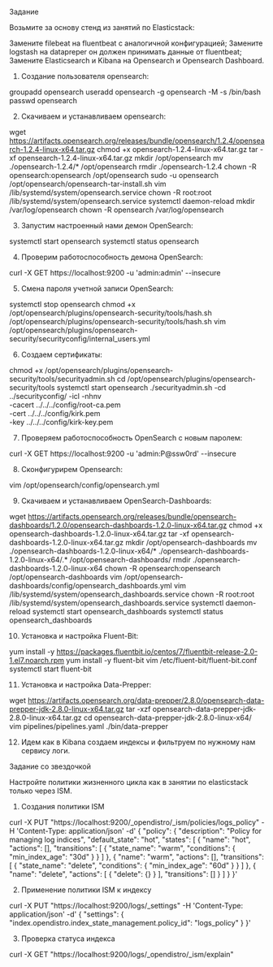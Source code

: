 Задание


Возьмите за основу стенд из занятий по Elasticstack:

Замените filebeat на fluentbeat с аналогичной конфигурацией;
Замените logstash на datapreper он должен принимать данные от fluentbeat;
Замените Elasticsearch и Kibana на Opensearch и Opensearch Dashboard.


1. Создание пользователя opensearch:

groupadd opensearch
useradd opensearch -g opensearch -M -s /bin/bash
passwd opensearch

2. Скачиваем и устанавливаем opensearch:

 wget https://artifacts.opensearch.org/releases/bundle/opensearch/1.2.4/opensearch-1.2.4-linux-x64.tar.gz
 chmod +x opensearch-1.2.4-linux-x64.tar.gz
 tar -xf opensearch-1.2.4-linux-x64.tar.gz
 mkdir /opt/opensearch
 mv ./opensearch-1.2.4/* /opt/opensearch
 rmdir ./opensearch-1.2.4
 chown -R opensearch:opensearch /opt/opensearch
 sudo -u opensearch /opt/opensearch/opensearch-tar-install.sh
 vim /lib/systemd/system/opensearch.service
chown -R root:root /lib/systemd/system/opensearch.service
systemctl daemon-reload
mkdir /var/log/opensearch
chown -R opensearch /var/log/opensearch

3. Запустим настроенный нами демон OpenSearch:

systemctl start opensearch
systemctl status opensearch

4. Проверим работоспособность демона OpenSearch:

curl -X GET https://localhost:9200 -u 'admin:admin' --insecure
    
5. Смена пароля учетной записи OpenSearch:

systemctl stop opensearch
chmod +x /opt/opensearch/plugins/opensearch-security/tools/hash.sh
/opt/opensearch/plugins/opensearch-security/tools/hash.sh
vim /opt/opensearch/plugins/opensearch-security/securityconfig/internal_users.yml

6. Создаем сертификаты:

chmod +x /opt/opensearch/plugins/opensearch-security/tools/securityadmin.sh
cd /opt/opensearch/plugins/opensearch-security/tools
systemctl start opensearch
./securityadmin.sh -cd ../securityconfig/ -icl -nhnv \
   -cacert ../../../config/root-ca.pem \
   -cert ../../../config/kirk.pem \
   -key ../../../config/kirk-key.pem

7. Проверяем работоспособность OpenSearch с новым паролем:

curl -X GET https://localhost:9200 -u 'admin:P@ssw0rd' --insecure

8. Сконфигурирем Opensearch:

vim /opt/opensearch/config/opensearch.yml

9. Скачиваем и устанавливаем OpenSearch-Dashboards:

wget https://artifacts.opensearch.org/releases/bundle/opensearch-dashboards/1.2.0/opensearch-dashboards-1.2.0-linux-x64.tar.gz
chmod +x opensearch-dashboards-1.2.0-linux-x64.tar.gz
tar -xf opensearch-dashboards-1.2.0-linux-x64.tar.gz
mkdir /opt/opensearch-dashboards
mv ./opensearch-dashboards-1.2.0-linux-x64/* ./opensearch-dashboards-1.2.0-linux-x64/.* /opt/opensearch-dashboards/
rmdir ./opensearch-dashboards-1.2.0-linux-x64
chown -R opensearch:opensearch /opt/opensearch-dashboards
vim /opt/opensearch-dashboards/config/opensearch_dashboards.yml
vim /lib/systemd/system/opensearch_dashboards.service
chown -R root:root /lib/systemd/system/opensearch_dashboards.service
systemctl daemon-reload
systemctl start opensearch_dashboards
systemctl status opensearch_dashboards

10. Установка и настройка Fluent-Bit:

yum install -y https://packages.fluentbit.io/centos/7/fluentbit-release-2.0-1.el7.noarch.rpm
yum install -y fluent-bit
vim /etc/fluent-bit/fluent-bit.conf
systemctl start fluent-bit

11. Установка и настройка Data-Prepper:

wget https://artifacts.opensearch.org/data-prepper/2.8.0/opensearch-data-prepper-jdk-2.8.0-linux-x64.tar.gz
tar -xzf opensearch-data-prepper-jdk-2.8.0-linux-x64.tar.gz
cd opensearch-data-prepper-jdk-2.8.0-linux-x64/
vim pipelines/pipelines.yaml
./bin/data-prepper

12. Идем как в Kibana создаем индексы и фильтруем по нужному нам сервису логи.

Задание со звездочкой

Настройте политики жизненного цикла как в занятии по elasticstack только через ISM.

1. Создания политики ISM

curl -X PUT "https://localhost:9200/_opendistro/_ism/policies/logs_policy" -H 'Content-Type: application/json' -d'
{
  "policy": {
    "description": "Policy for managing log indices",
    "default_state": "hot",
    "states": [
      {
        "name": "hot",
        "actions": [],
        "transitions": [
          {
            "state_name": "warm",
            "conditions": {
              "min_index_age": "30d"
            }
          }
        ]
      },
      {
        "name": "warm",
        "actions": [],
        "transitions": [
          {
            "state_name": "delete",
            "conditions": {
              "min_index_age": "60d"
            }
          }
        ]
      },
      {
        "name": "delete",
        "actions": [
          {
            "delete": {}
          }
        ],
        "transitions": []
      }
    ]
  }
}'

2. Применение политики ISM к индексу

curl -X PUT "https://localhost:9200/logs/_settings" -H 'Content-Type: application/json' -d'
{
  "settings": {
    "index.opendistro.index_state_management.policy_id": "logs_policy"
  }
}'

3. Проверка статуса индекса

curl -X GET "https://localhost:9200/logs/_opendistro/_ism/explain"

